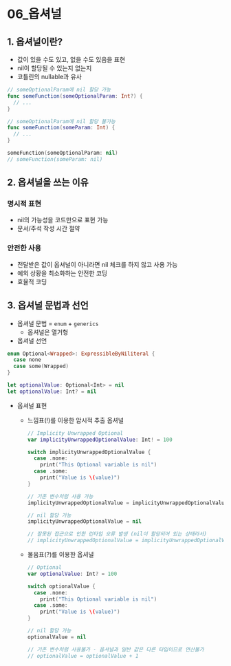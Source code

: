 # 06_옵셔널

## 1. 옵셔널이란?

- 값이 있을 수도 있고, 없을 수도 있음을 표현
- nil이 할당될 수 있는지 없는지
- 코틀린의 nullable과 유사

``` swift
// someOptionalParam에 nil 할당 가능
func someFunction(someOptionalParam: Int?) {
  // ...
}

// someOptionalParam에 nil 할당 불가능
func someFunction(someParam: Int) {
  // ...
}

someFunction(someOptionalParam: nil)
// someFunction(someParam: nil)
```



## 2. 옵셔널을 쓰는 이유

### 명시적 표현

- nil의 가능성을 코드만으로 표현 가능
- 문서/주석 작성 시간 절약

### 안전한 사용

- 전달받은 값이 옵셔널이 아니라면 nil 체크를 하지 않고 사용 가능
- 예외 상황을 최소화하는 안전한 코딩
- 효율적 코딩



## 3. 옵셔널 문법과 선언

- 옵셔널 문법 = `enum` + `generics` 
  - 옵셔널은 열거형
- 옵셔널 선언

``` swift
enum Optional<Wrapped>: ExpressibleByNiliteral {
  case none
  case some(Wrapped)
}

let optionalValue: Optional<Int> = nil
let optionalValue: Int? = nil
```

- 옵셔널 표현

  - 느낌표(!)를 이용한 암시적 추출 옵셔널

    ``` swift
    // Implicity Unwrapped Optional
    var implicityUnwrappedOptionalValue: Int! = 100
    
    switch implicityUnwrappedOptionalValue {
      case .none:
      	print("This Optional variable is nil")
      case .some:
      	print("Value is \(value)")
    }
    
    // 기존 변수처럼 사용 가능
    implicityUnwrappedOptionalValue = implicityUnwrappedOptionalValue + 1
    
    // nil 할당 가능
    implicityUnwrappedOptionalValue = nil
    
    // 잘못된 접근으로 인한 런타임 오류 발생 (nil이 할당되어 있는 상태라서)
    // implicityUnwrappedOptionalValue = implicityUnwrappedOptionalValue + 1
    ```

  - 물음표(?)를 이용한 옵셔널

    ```swift
    // Optional
    var optionalValue: Int? = 100
    
    switch optionalValue {
      case .none:
      	print("This Optional variable is nil")
      case .some:
      	print("Value is \(value)")
    }
    
    // nil 할당 가능
    optionalValue = nil
    
    // 기존 변수처럼 사용불가 - 옵셔널과 일반 값은 다른 타입이므로 연산불가
    // optionalValue = optionalValue + 1
    ```

    



